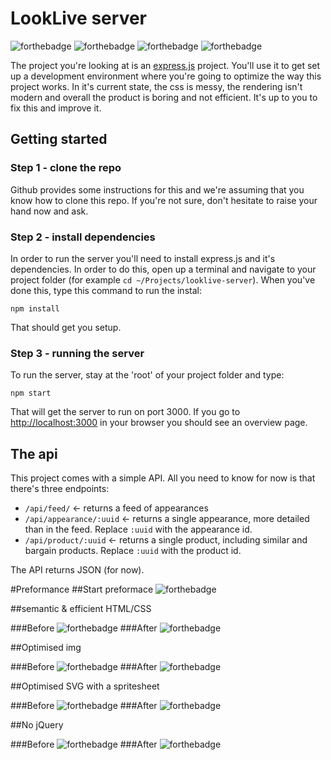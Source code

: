 # LookLive server
![forthebadge](http://forthebadge.com/images/badges/built-with-love.svg)
![forthebadge](http://forthebadge.com/images/badges/uses-html.svg)
![forthebadge](http://forthebadge.com/images/badges/uses-css.svg)
![forthebadge](http://forthebadge.com/images/badges/uses-js.svg)

The project you're looking at is an [express.js](http://expressjs.com) project. You'll use it to get set up a development environment where you're
going to optimize the way this project works. In it's current state, the css is messy, the rendering isn't modern and
overall the product is boring and not efficient. It's up to you to fix this and improve it.

## Getting started

### Step 1 - clone the repo
Github provides some instructions for this and we're assuming that you know how to clone this repo. If you're not sure,
don't hesitate to raise your hand now and ask.

### Step 2 - install dependencies
In order to run the server you'll need to install express.js and it's dependencies. In order to do this, open up a
terminal and navigate to your project folder (for example `cd ~/Projects/looklive-server`). When you've done this, type
this command to run the instal:

```
npm install
```

That should get you setup.

### Step 3 - running the server
To run the server, stay at the 'root' of your project folder and type:

```
npm start
```

That will get the server to run on port 3000. If you go to [http://localhost:3000](http://localhost:3000) in your browser
you should see an overview page.

## The api

This project comes with a simple API. All you need to know for now is that there's three endpoints:

* `/api/feed/` <- returns a feed of appearances
* `/api/appearance/:uuid` <- returns a single appearance, more detailed than in the feed. Replace `:uuid` with the
appearance id.
* `/api/product/:uuid` <- returns a single product, including similar and bargain products. Replace `:uuid` with the
product id.

The API returns JSON (for now).

#Preformance
##Start preformace
![forthebadge](readme/start.png)


##semantic & efficient  HTML/CSS

###Before
![forthebadge](readme/html-css/html-css-old.png)
###After
![forthebadge](readme/html-css/html-css-new.png)

##Optimised img

###Before
![forthebadge](readme/img/img-old.png)
###After
![forthebadge](readme/img/img-new.png)


##Optimised SVG with a spritesheet

###Before
![forthebadge](readme/sprite/sprite-old.png)
###After
![forthebadge](readme/sprite/sprite-new.png)

##No jQuery

###Before
![forthebadge](readme/jquery/jquery-old.png)
###After
![forthebadge](readme/jquery/jquery-new.png)


